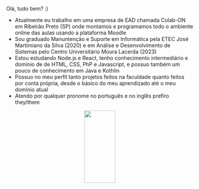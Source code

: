 Olá, tudo bem? :)

-  Atualmente eu trabalho em uma empresa de EAD chamada Colab-ON em Ribeirão Preto (SP) onde montamos e programamos todo o ambiente online das aulas usando a plataforma Moodle
-  Sou graduado Manuntenção e Suporte em Informática pela ETEC José Martimiano da Silva (2020) e em Análise e Desenvolvimento de Sistemas pelo Centro Universitário Moura Lacerda (2023)
-  Estou estudando Node.js e React, tenho conhecimento intermediário e domínio de de HTML, CSS, PhP e Javascript, e possuo também um pouco de conhecimento em Java e Kothlin
-  Possuo no meu perfil tanto projetos feitos na faculdade quanto feitos por conta própria, desde o básico do meu aprendizado até o meu domínio atual
-  Atendo por qualquer pronome no português e no inglês prefiro they/them

<div align="center">  
  <img width="41%" height="195px" src="https://github-readme-stats.vercel.app/api/top-langs/?username=dandnilo&layout=compact&hide_border=true&title_color=ff91a4&text_color=ff91a4&bg_color=0d1117" />
</div>
